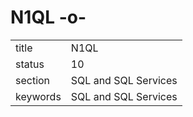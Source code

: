 # N1QL -o-


|          |                      |
| -------- | -------------------- |
| title    | N1QL                 | 
| status   | 10                   |
| section  | SQL and SQL Services |
| keywords | SQL and SQL Services |





